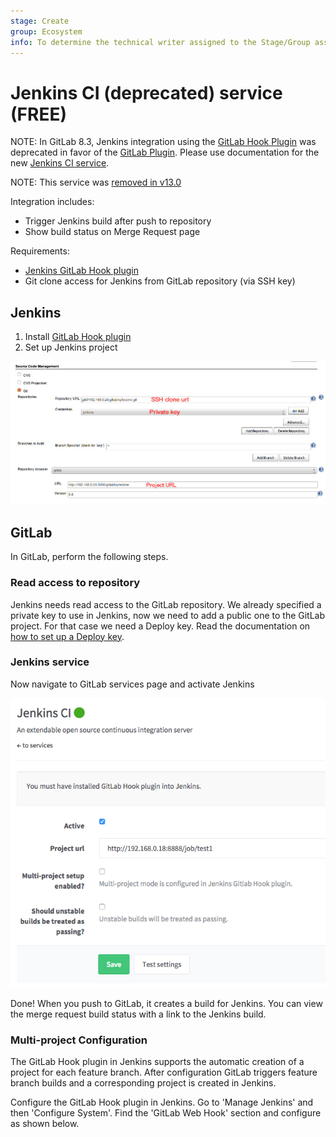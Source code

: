 ```yaml
---
stage: Create
group: Ecosystem
info: To determine the technical writer assigned to the Stage/Group associated with this page, see https://about.gitlab.com/handbook/engineering/ux/technical-writing/#assignments
---
```


# Jenkins CI (deprecated) service **(FREE)**

NOTE:
In GitLab 8.3, Jenkins integration using the
[GitLab Hook Plugin](https://wiki.jenkins.io/display/JENKINS/GitLab+Hook+Plugin)
was deprecated in favor of the
[GitLab Plugin](https://wiki.jenkins.io/display/JENKINS/GitLab+Plugin).
Please use documentation for the new [Jenkins CI service](jenkins.md).

NOTE:
This service was [removed in v13.0](https://gitlab.com/gitlab-org/gitlab/-/issues/1600)

Integration includes:

- Trigger Jenkins build after push to repository
- Show build status on Merge Request page

Requirements:

- [Jenkins GitLab Hook plugin](https://wiki.jenkins.io/display/JENKINS/GitLab+Hook+Plugin)
- Git clone access for Jenkins from GitLab repository (via SSH key)

## Jenkins

1. Install [GitLab Hook plugin](https://wiki.jenkins.io/display/JENKINS/GitLab+Hook+Plugin)
1. Set up Jenkins project

![screen](img/jenkins_project.png)

## GitLab

In GitLab, perform the following steps.

### Read access to repository

Jenkins needs read access to the GitLab repository. We already specified a
private key to use in Jenkins, now we need to add a public one to the GitLab
project. For that case we need a Deploy key. Read the documentation on
[how to set up a Deploy key](../user/project/deploy_keys/index.md).

### Jenkins service

Now navigate to GitLab services page and activate Jenkins

![screen](img/jenkins_gitlab_service.png)

Done! When you push to GitLab, it creates a build for Jenkins. You can view the merge request build status with a link to the Jenkins build.

### Multi-project Configuration

The GitLab Hook plugin in Jenkins supports the automatic creation of a project
for each feature branch. After configuration GitLab triggers feature branch
builds and a corresponding project is created in Jenkins.

Configure the GitLab Hook plugin in Jenkins. Go to 'Manage Jenkins' and then
'Configure System'. Find the 'GitLab Web Hook' section and configure as shown below.
